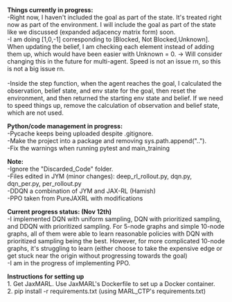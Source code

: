**Things currently in progress:**
<br>-Right now, I haven't included the goal as part of the state. It's treated right now as part of the environment. I will include the goal as part of the state like we discussed (expanded adjacency matrix form) soon.
<br>-I am doing [1,0,-1] corresponding to [Blocked, Not Blocked,Unknown]. When updating the belief, I am checking each element instead of adding them up, which would have been easier with Unknown = 0. -> Will consider changing this in the future for multi-agent. Speed is not an issue rn, so this is not a big issue rn.  
<br>-Inside the step function, when the agent reaches the goal, I calculated the observation, belief state, and env state for the goal, then reset the environment, and then returned the starting env state and belief. If we need to speed things up, remove the calculation of observation and belief state, which are not used. 

**Python/code management in progress:**
<br>-Pycache keeps being uploaded despite .gitignore. 
<br>-Make the project into a package and removing sys.path.append(".."). 
<br>-Fix the warnings when running pytest and main_training

**Note:**
<br>-Ignore the "Discarded_Code" folder. 
<br>-Files edited in JYM (minor changes): deep_rl_rollout.py, dqn.py, dqn_per.py, per_rollout.py
<br>-DDQN a combination of JYM and JAX-RL (Hamish)
<br>-PPO taken from PureJAXRL with modifications 

**Current progress status: (Nov 12th)**
<br>-I implemented DQN with uniform sampling, DQN with prioritized sampling, and DDQN with prioritized sampling. For 5-node graphs and simple 10-node graphs, all of them were able to learn reasonable policies with DQN with prioritized sampling being the best. However, for more complicated 10-node graphs, it's struggling to learn (either choose to take the expensive edge or get stuck near the origin without progressing towards the goal)
<br>-I am in the progress of implementing PPO. 

**Instructions for setting up**
<br>1. Get JaxMARL. Use JaxMARL's Dockerfile to set up a Docker container. 
<br>2. pip install -r requirements.txt (using MARL_CTP's requirements.txt)




